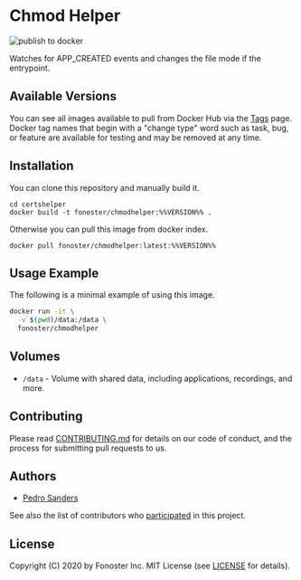 # Chmod Helper

![publish to docker](https://github.com/fonoster/chmodhelper/workflows/publish%20to%20docker%20hub/badge.svg)

Watches for APP_CREATED events and changes the file mode if the entrypoint.

## Available Versions

You can see all images available to pull from Docker Hub via the [Tags](https://hub.docker.com/repository/registry-1.docker.io/fonoster/chmodhelper/tags?page=1) page. Docker tag names that begin with a "change type" word such as task, bug, or feature are available for testing and may be removed at any time.

## Installation

You can clone this repository and manually build it.

```
cd certshelper
docker build -t fonoster/chmodhelper:%%VERSION%% .
```

Otherwise you can pull this image from docker index.

```
docker pull fonoster/chmodhelper:latest:%%VERSION%%
```

## Usage Example

The following is a minimal example of using this image.

```bash
docker run -it \
  -v $(pwd)/data:/data \
  fonoster/chmodhelper
```

## Volumes

- `/data` - Volume with shared data, including applications, recordings, and more.

## Contributing

Please read [CONTRIBUTING.md](https://github.com/fonoster/fonos/blob/master/CONTRIBUTING.md) for details on our code of conduct, and the process for submitting pull requests to us.

## Authors

- [Pedro Sanders](https://github.com/psanders)

See also the list of contributors who [participated](https://github.com/fonoster/uploaderhelper/contributors) in this project.

## License

Copyright (C) 2020 by Fonoster Inc. MIT License (see [LICENSE](https://github.com/fonoster/fonos/blob/master/LICENSE) for details).

